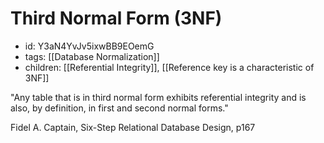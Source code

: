 # Third Normal Form (3NF)
* id: Y3aN4YvJv5ixwBB9EOemG
* tags: [[Database Normalization]]
* children: [[Referential Integrity]], [[Reference key is a characteristic of 3NF]]

"Any table that is in third normal form exhibits referential integrity and is also, by definition, in first and second normal forms."

Fidel A. Captain, Six-Step Relational Database Design, p167
